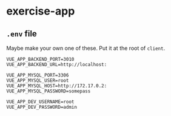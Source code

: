 # exercise-app


## `.env` file

Maybe make your own one of these. Put it at the root of `client`.

```
VUE_APP_BACKEND_PORT=3010
VUE_APP_BACKEND_URL=http://localhost:

VUE_APP_MYSQL_PORT=3306
VUE_APP_MYSQL_USER=root
VUE_APP_MYSQL_HOST=http://172.17.0.2:
VUE_APP_MYSQL_PASSWORD=somepass

VUE_APP_DEV_USERNAME=root
VUE_APP_DEV_PASSWORD=admin
```
